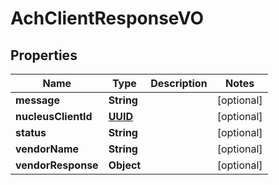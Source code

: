 
# AchClientResponseVO

## Properties
Name | Type | Description | Notes
------------ | ------------- | ------------- | -------------
**message** | **String** |  |  [optional]
**nucleusClientId** | [**UUID**](UUID.md) |  |  [optional]
**status** | **String** |  |  [optional]
**vendorName** | **String** |  |  [optional]
**vendorResponse** | **Object** |  |  [optional]



